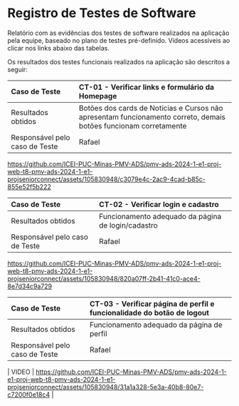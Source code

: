 # Registro de Testes de Software

Relatório com as evidências dos testes de software realizados na aplicação pela equipe, baseado no plano de testes pré-definido. Vídeos acessíveis ao clicar nos links abaixo das tabelas.

Os resultados dos testes funcionais realizados na aplicação são descritos a seguir:

|Caso de Teste    | CT-01 - Verificar links e formulário da Homepage |
|:---|:---|
| Resultados obtidos | Botões dos cards de Notícias e Cursos não apresentam funcionamento correto, demais botões funcionam corretamente  |
| Responsável pelo caso de Teste | Rafael |

https://github.com/ICEI-PUC-Minas-PMV-ADS/pmv-ads-2024-1-e1-proj-web-t8-pmv-ads-2024-1-e1-projseniorconnect/assets/105830948/c3079e4c-2ac9-4cad-b85c-855e52f5b222

|Caso de Teste    | CT-02 - Verificar login e cadastro |
|:---|:---|
| Resultados obtidos | Funcionamento adequado da página de login/cadastro  |
| Responsável pelo caso de Teste | Rafael |

https://github.com/ICEI-PUC-Minas-PMV-ADS/pmv-ads-2024-1-e1-proj-web-t8-pmv-ads-2024-1-e1-projseniorconnect/assets/105830948/820a07ff-2b41-41c0-ace4-8e7d34c9a729


|Caso de Teste    | CT-03 - Verificar página de perfil e funcionalidade do botão de logout |
|:---|:---|
| Resultados obtidos | Funcionamento adequado da página de perfil  |
| Responsável pelo caso de Teste | Rafael |


| VIDEO | https://github.com/ICEI-PUC-Minas-PMV-ADS/pmv-ads-2024-1-e1-proj-web-t8-pmv-ads-2024-1-e1-projseniorconnect/assets/105830948/31a1a328-5e3a-40b8-80e7-c7200f0e18c4 |



